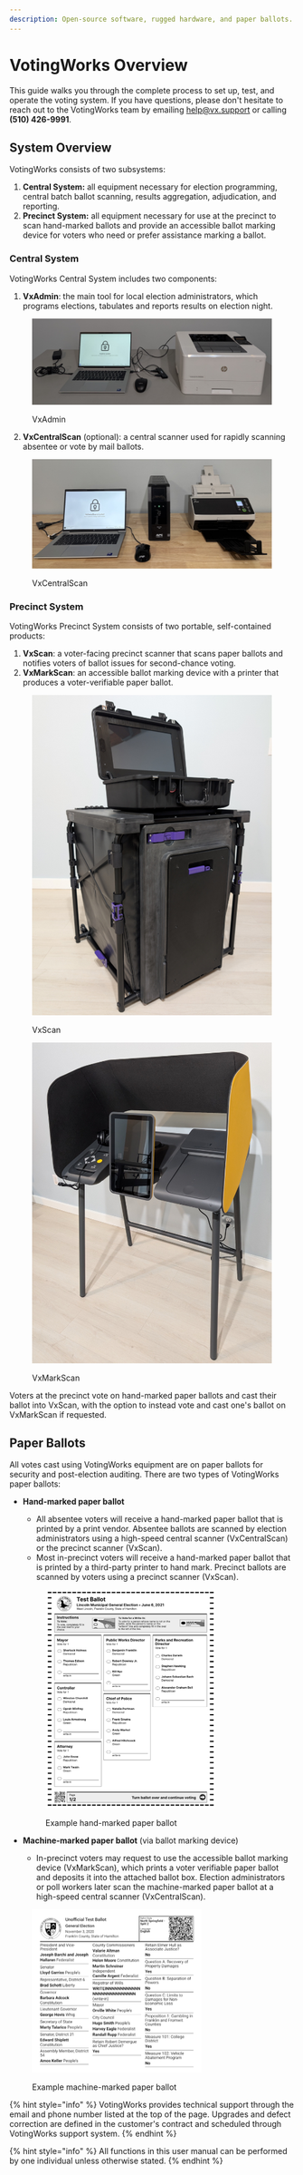 ```yaml
---
description: Open-source software, rugged hardware, and paper ballots.
---
```


# VotingWorks Overview

This guide walks you through the complete process to set up, test, and operate the voting system. If you have questions, please don't hesitate to reach out to the VotingWorks team by emailing [help@vx.support](mailto:help@vx.support) or calling **(510) 426-9991**.

## System Overview

VotingWorks consists of two subsystems:

1. **Central System:** all equipment necessary for election programming, central batch ballot scanning, results aggregation, adjudication, and reporting.
2. **Precinct System:** all equipment necessary for use at the precinct to scan hand-marked ballots and provide an accessible ballot marking device for voters who need or prefer assistance marking a ballot.

### Central System

VotingWorks Central System includes two components:

1. **VxAdmin**: the main tool for local election administrators, which programs elections, tabulates and reports results on election night.

<figure><img src=".gitbook/assets/vxadmin-unpacked-1600w.png" alt=""><figcaption><p>VxAdmin</p></figcaption></figure>

2. **VxCentralScan** (optional): a central scanner used for rapidly scanning absentee or vote by mail ballots.

<figure><img src=".gitbook/assets/centralscan-1600w.jpg" alt=""><figcaption><p>VxCentralScan</p></figcaption></figure>

### Precinct System

VotingWorks Precinct System consists of two portable, self-contained products:

1. **VxScan**: a voter-facing precinct scanner that scans paper ballots and notifies voters of ballot issues for second-chance voting.
2. **VxMarkScan**: an accessible ballot marking device with a printer that produces a voter-verifiable paper ballot.

<div><figure><img src=".gitbook/assets/vxscan-1200w.jpg" alt=""><figcaption><p>VxScan</p></figcaption></figure> <figure><img src=".gitbook/assets/vxmarkscan-1200w.jpg" alt=""><figcaption><p>VxMarkScan</p></figcaption></figure></div>

Voters at the precinct vote on hand-marked paper ballots and cast their ballot into VxScan, with the option to instead vote and cast one's ballot on VxMarkScan if requested.

## Paper Ballots

All votes cast using VotingWorks equipment are on paper ballots for security and post-election auditing. There are two types of VotingWorks paper ballots:

*   **Hand-marked paper ballot**

    * All absentee voters will receive a hand-marked paper ballot that is printed by a print vendor. Absentee ballots are scanned by election administrators using a high-speed central scanner (VxCentralScan) or the precinct scanner (VxScan).
    * Most in-precinct voters will receive a hand-marked paper ballot that is printed by a third-party printer to hand mark. Precinct ballots are scanned by voters using a precinct scanner (VxScan).

    <figure><img src=".gitbook/assets/hmpb-600w.png" alt="" width="300"><figcaption><p>Example hand-marked paper ballot</p></figcaption></figure>
* **Machine-marked paper ballot** (via ballot marking device)
  * In-precinct voters may request to use the accessible ballot marking device (VxMarkScan), which prints a voter verifiable paper ballot and deposits it into the attached ballot box. Election administrators or poll workers later scan the machine-marked paper ballot at a high-speed central scanner (VxCentralScan).

<figure><img src=".gitbook/assets/bmd-ballot-600w.png" alt="" width="300"><figcaption><p>Example machine-marked paper ballot</p></figcaption></figure>

{% hint style="info" %}
VotingWorks provides technical support through the email and phone number listed at the top of the page. Upgrades and defect correction are defined in the customer's contract and scheduled through VotingWorks support system.
{% endhint %}

{% hint style="info" %}
All functions in this user manual can be performed by one individual unless otherwise stated.
{% endhint %}
